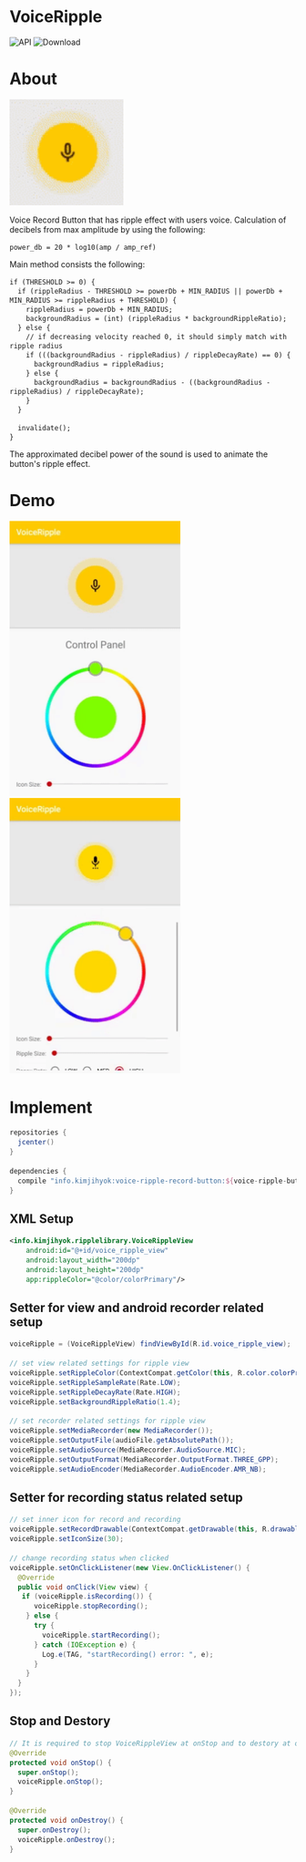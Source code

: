 # VoiceRipple
![API](https://img.shields.io/badge/API-15%2B-blue.svg?style=flat) ![Download](https://api.bintray.com/packages/wotomas/maven/voice-ripple-record-button/images/download.svg)

# About
[<img src="media/voiceRippleView.gif" width="200" />]()

Voice Record Button that has ripple effect with users voice. Calculation of decibels from max amplitude by using the following:

```
power_db = 20 * log10(amp / amp_ref)
```

Main method consists the following:

```
if (THRESHOLD >= 0) {
  if (rippleRadius - THRESHOLD >= powerDb + MIN_RADIUS || powerDb + MIN_RADIUS >= rippleRadius + THRESHOLD) {
    rippleRadius = powerDb + MIN_RADIUS;
    backgroundRadius = (int) (rippleRadius * backgroundRippleRatio);
  } else {
    // if decreasing velocity reached 0, it should simply match with ripple radius
    if (((backgroundRadius - rippleRadius) / rippleDecayRate) == 0) {
      backgroundRadius = rippleRadius;
    } else {
      backgroundRadius = backgroundRadius - ((backgroundRadius - rippleRadius) / rippleDecayRate);
    }
  }

  invalidate();
}
```

The approximated decibel power of the sound is used to animate the button's ripple effect.

# Demo
[<img src="media/colorChange.gif" width="300" />]() [<img src="media/settingChange.gif" width="300" />]()


# Implement
```gradle
repositories {
  jcenter()
}

dependencies {
  compile "info.kimjihyok:voice-ripple-record-button:${voice-ripple-button-version}"
}
```

## XML Setup
```XML
<info.kimjihyok.ripplelibrary.VoiceRippleView
    android:id="@+id/voice_ripple_view"
    android:layout_width="200dp"
    android:layout_height="200dp"
    app:rippleColor="@color/colorPrimary"/>
```

## Setter for view and android recorder related setup
```java
voiceRipple = (VoiceRippleView) findViewById(R.id.voice_ripple_view);

// set view related settings for ripple view
voiceRipple.setRippleColor(ContextCompat.getColor(this, R.color.colorPrimary));
voiceRipple.setRippleSampleRate(Rate.LOW);
voiceRipple.setRippleDecayRate(Rate.HIGH);
voiceRipple.setBackgroundRippleRatio(1.4);

// set recorder related settings for ripple view
voiceRipple.setMediaRecorder(new MediaRecorder());
voiceRipple.setOutputFile(audioFile.getAbsolutePath());
voiceRipple.setAudioSource(MediaRecorder.AudioSource.MIC);
voiceRipple.setOutputFormat(MediaRecorder.OutputFormat.THREE_GPP);
voiceRipple.setAudioEncoder(MediaRecorder.AudioEncoder.AMR_NB);
```

## Setter for recording status related setup
```java
// set inner icon for record and recording
voiceRipple.setRecordDrawable(ContextCompat.getDrawable(this, R.drawable.record), ContextCompat.getDrawable(this, R.drawable.recording));
voiceRipple.setIconSize(30);

// change recording status when clicked
voiceRipple.setOnClickListener(new View.OnClickListener() {
  @Override
  public void onClick(View view) {
   if (voiceRipple.isRecording()) {
      voiceRipple.stopRecording();
    } else {
      try {
        voiceRipple.startRecording();
      } catch (IOException e) {
        Log.e(TAG, "startRecording() error: ", e);
      }
    }
  }
});
```

## Stop and Destory
```java
// It is required to stop VoiceRippleView at onStop and to destory at onDestory to prevent memory leak and unexpected
@Override
protected void onStop() {
  super.onStop();
  voiceRipple.onStop();
}
 
@Override
protected void onDestroy() {
  super.onDestroy();
  voiceRipple.onDestroy();
}
```
